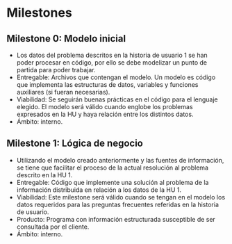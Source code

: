 # Milestones

## Milestone 0: Modelo inicial
- Los datos del problema descritos en la historia de usuario 1 se han poder procesar en código, por ello se debe modelizar un punto de partida para poder trabajar.
- Entregable: Archivos que contengan el modelo. Un modelo es código que implementa las estructuras de datos, variables y funciones auxiliares (si fueran necesarias).
- Viabilidad: Se seguirán buenas prácticas en el código para el lenguaje elegido. El modelo será válido cuando englobe los problemas expresados en la HU y haya relación entre los distintos datos.
- Ámbito: interno.

## Milestone 1: Lógica de negocio
- Utilizando el modelo creado anteriormente y las fuentes de información, se tiene que facilitar el proceso de la actual resolución al problema descrito en la HU 1.
- Entregable: Código que implemente una solución al problema de la información distribuida en relación a los datos de la HU 1.
- Viabilidad: Este milestone será válido cuando se tengan en el modelo los datos requeridos para las preguntas frecuentes referidas en la historia de usuario.
- Producto: Programa con información estructurada susceptible de ser consultada por el cliente.
- Ámbito: interno.
